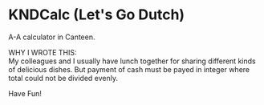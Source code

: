 KNDCalc (Let's Go Dutch)
=======

A-A calculator in Canteen.

WHY I WROTE THIS:  
My colleagues and I usually have lunch together for sharing different kinds of delicious dishes.
But payment of cash must be payed in integer where total could not be divided evenly.


Have Fun! 

